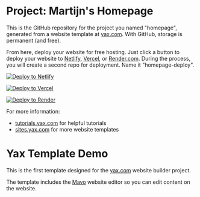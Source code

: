 # Project: Martijn's Homepage

This is the GitHub repository for the project you named "homepage", generated from a
website template at [yax.com](https://yax.com). With GitHub, storage is permanent (and free).

From here, deploy your website for free hosting. Just click a button to deploy your website to [Netlify](https://www.netlify.com/), [Vercel](https://vercel.com/), or [Render.com](https://render.com/). During the process, you will create a second repo for deployment. Name it "homepage-deploy".

[![Deploy to Netlify](https://www.netlify.com/img/deploy/button.svg)](https://app.netlify.com/start/deploy?repository=https://github.com/stgm/homepage)

[![Deploy to Vercel](https://vercel.com/button)](https://vercel.com/import/project?template=https://github.com/stgm/homepage)

[![Deploy to Render](https://render.com/images/deploy-to-render-button.svg)](https://render.com/deploy)

For more information:
- [tutorials.yax.com](https://tutorials.yax.com/) for helpful tutorials
- [sites.yax.com](https://sites.yax.com/) for more website templates


# Yax Template Demo

This is the first template designed for the [yax.com](https://yax.com/) website builder project.

The template includes the [Mavo](https://mavo.io/) website editor so you can edit content on the website.
